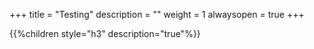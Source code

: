 +++
title = "Testing"
description = ""
weight = 1
alwaysopen = true
+++

{{%children style="h3" description="true"%}}